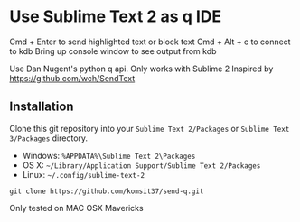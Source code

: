 # Use Sublime Text 2 as q IDE

Cmd + Enter to send highlighted text or block text
Cmd + Alt + c to connect to kdb
Bring up console window to see output from kdb

Use Dan Nugent's python q api. 
Only works with Sublime 2
Inspired by https://github.com/wch/SendText

## Installation

Clone this git repository into your `Sublime Text 2/Packages` or `Sublime Text 3/Packages` directory. 

* Windows: `%APPDATA%\Sublime Text 2\Packages`
* OS X: `~/Library/Application Support/Sublime Text 2/Packages`
* Linux: `~/.config/sublime-text-2`

```
git clone https://github.com/komsit37/send-q.git
```

Only tested on MAC OSX Mavericks
